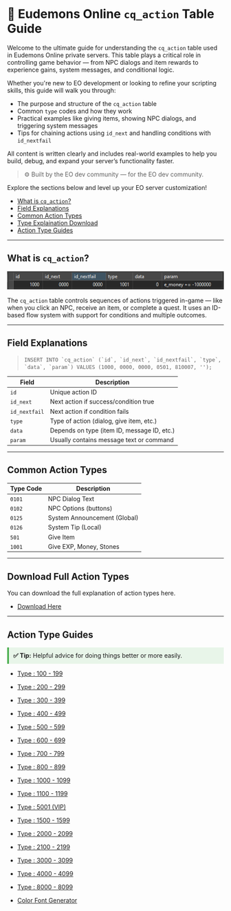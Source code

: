 # 🧠 Eudemons Online `cq_action` Table Guide

Welcome to the ultimate guide for understanding the `cq_action` table used in Eudemons Online private servers. This table plays a critical role in controlling game behavior — from NPC dialogs and item rewards to experience gains, system messages, and conditional logic.

Whether you're new to EO development or looking to refine your scripting skills, this guide will walk you through:
- The purpose and structure of the `cq_action` table
- Common `type` codes and how they work
- Practical examples like giving items, showing NPC dialogs, and triggering system messages
- Tips for chaining actions using `id_next` and handling conditions with `id_nextfail`

All content is written clearly and includes real-world examples to help you build, debug, and expand your server’s functionality faster.

> ⚙️ Built by the EO dev community — for the EO dev community.

Explore the sections below and level up your EO server customization!

- [What is `cq_action`?](#what-is-cq_action)
- [Field Explanations](#field-explanations)
- [Common Action Types](#common-action-types)
- [Type Explaination Download](#download-full-action-types)
- [Action Type Guides](#action-type-guides)

---

## What is `cq_action`?

![Alt text](assets/images/actiontable.png)

The `cq_action` table controls sequences of actions triggered in-game — like when you click an NPC, receive an item, or complete a quest. It uses an ID-based flow system with support for conditions and multiple outcomes.

---

## Field Explanations


>```INSERT INTO `cq_action` (`id`, `id_next`, `id_nextfail`, `type`, `data`, `param`) VALUES (1000, 0000, 0000, 0501, 810007, '');```

| Field         | Description |
|---------------|-------------|
| `id`          | Unique action ID |
| `id_next`     | Next action if success/condition true |
| `id_nextfail` | Next action if condition fails |
| `type`        | Type of action (dialog, give item, etc.) |
| `data`        | Depends on type (item ID, message ID, etc.) |
| `param`       | Usually contains message text or command |

---

## Common Action Types

| Type Code | Description                  |
|-----------|------------------------------|
| `0101`    | NPC Dialog Text              |
| `0102`    | NPC Options (buttons)        |
| `0125`    | System Announcement (Global) |
| `0126`    | System Tip (Local)           |
| `501`     | Give Item                    |
| `1001`    | Give EXP, Money, Stones      |

---


## Download Full Action Types

You can download the full explanation of action types here.

- [Download Here](assets/ScriptTypeExplanation.txt)

---


## Action Type Guides

<div style="border-left: 4px solid #4CAF50; background: #e8f5e9; padding: 10px; margin: 10px 0;">
  <strong>✅ Tip:</strong> Helpful advice for doing things better or more easily.
</div>


 - [Type : 100 - 199](type/101.md)
 - [Type : 200 - 299](type/101.md)
 - [Type : 300 - 399](type/101.md)
 - [Type : 400 - 499](type/101.md)
 - [Type : 500 - 599](type/101.md)
 - [Type : 600 - 699](type/101.md)
 - [Type : 700 - 799](type/101.md)
 - [Type : 800 - 899](type/101.md)
 - [Type : 1000 - 1099](type/101.md)
 - [Type : 1100 - 1199](type/101.md)
 - [Type : 5001 (VIP)](type/101.md)
 - [Type : 1500 - 1599](type/101.md)
 - [Type : 2000 - 2099](type/101.md)
 - [Type : 2100 - 2199](type/101.md)
 - [Type : 3000 - 3099](type/101.md)
 - [Type : 4000 - 4099](type/101.md)
 - [Type : 8000 - 8099](type/101.md)

  - [Color Font Generator](color-generator.html)

